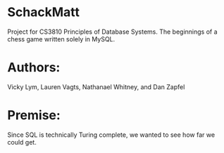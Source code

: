 # SchackMatt
Project for CS3810 Principles of Database Systems. The beginnings of a chess game written solely in MySQL.

# Authors:
Vicky Lym, Lauren Vagts, Nathanael Whitney, and Dan Zapfel

# Premise:
Since SQL is technically Turing complete, we wanted to see how far we could get.
